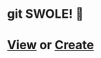# git SWOLE! 💪

# [View](https://github.com/mhulse/git-swole/issues?q=is%3Aopen+label%3A2-day+label%3A3-day) or [Create](https://github.com/mhulse/git-swole/issues/new/choose)
